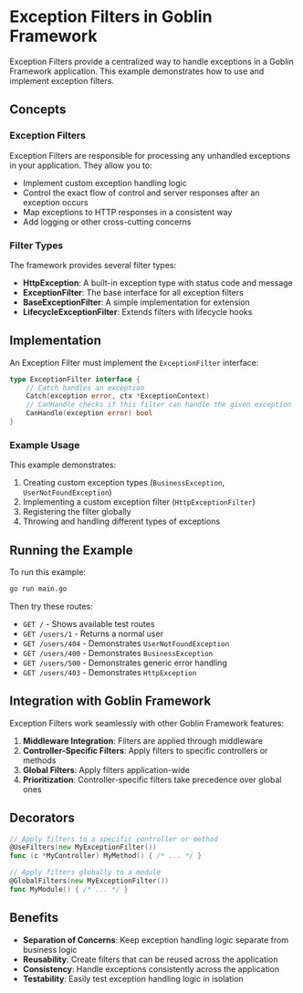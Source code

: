# Exception Filters in Goblin Framework

Exception Filters provide a centralized way to handle exceptions in a Goblin Framework application. This example demonstrates how to use and implement exception filters.

## Concepts

### Exception Filters

Exception Filters are responsible for processing any unhandled exceptions in your application. They allow you to:

- Implement custom exception handling logic
- Control the exact flow of control and server responses after an exception occurs
- Map exceptions to HTTP responses in a consistent way
- Add logging or other cross-cutting concerns

### Filter Types

The framework provides several filter types:

- **HttpException**: A built-in exception type with status code and message
- **ExceptionFilter**: The base interface for all exception filters
- **BaseExceptionFilter**: A simple implementation for extension
- **LifecycleExceptionFilter**: Extends filters with lifecycle hooks

## Implementation

An Exception Filter must implement the `ExceptionFilter` interface:

```go
type ExceptionFilter interface {
    // Catch handles an exception
    Catch(exception error, ctx *ExceptionContext)
    // CanHandle checks if this filter can handle the given exception
    CanHandle(exception error) bool
}
```

### Example Usage

This example demonstrates:

1. Creating custom exception types (`BusinessException`, `UserNotFoundException`)
2. Implementing a custom exception filter (`HttpExceptionFilter`)
3. Registering the filter globally
4. Throwing and handling different types of exceptions

## Running the Example

To run this example:

```bash
go run main.go
```

Then try these routes:

- `GET /` - Shows available test routes
- `GET /users/1` - Returns a normal user
- `GET /users/404` - Demonstrates `UserNotFoundException`
- `GET /users/400` - Demonstrates `BusinessException`
- `GET /users/500` - Demonstrates generic error handling
- `GET /users/403` - Demonstrates `HttpException`

## Integration with Goblin Framework

Exception Filters work seamlessly with other Goblin Framework features:

1. **Middleware Integration**: Filters are applied through middleware
2. **Controller-Specific Filters**: Apply filters to specific controllers or methods
3. **Global Filters**: Apply filters application-wide
4. **Prioritization**: Controller-specific filters take precedence over global ones

## Decorators

```go
// Apply filters to a specific controller or method
@UseFilters(new MyExceptionFilter())
func (c *MyController) MyMethod() { /* ... */ }

// Apply filters globally to a module
@GlobalFilters(new MyExceptionFilter())
func MyModule() { /* ... */ }
```

## Benefits

- **Separation of Concerns**: Keep exception handling logic separate from business logic
- **Reusability**: Create filters that can be reused across the application
- **Consistency**: Handle exceptions consistently across the application
- **Testability**: Easily test exception handling logic in isolation 